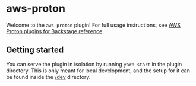 # aws-proton

Welcome to the `aws-proton` plugin! For full usage instructions, see [AWS Proton plugins for Backstage reference](../../docs/reference.md).

## Getting started

You can serve the plugin in isolation by running `yarn start` in the plugin directory. This is only meant for local development, and the setup for it can be found inside the [/dev](./dev) directory.
